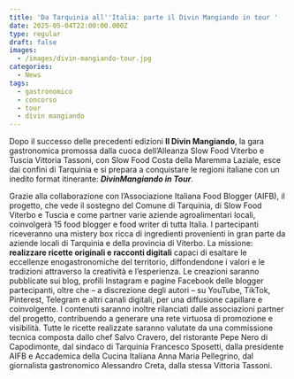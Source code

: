 ```yaml
---
title: 'Da Tarquinia all''Italia: parte il Divin Mangiando in tour '
date: 2025-05-04T22:00:00.000Z
type: regular
draft: false
images:
  - /images/divin-mangiando-tour.jpg
categories:
  - News
tags:
  - gastronomico
  - concorso
  - tour
  - divin mangiando
---
```


Dopo il successo delle precedenti edizioni **Il Divin Mangiando**, la gara gastronomica promossa dalla cuoca dell’Alleanza Slow Food Viterbo e Tuscia Vittoria Tassoni, con Slow Food Costa della Maremma Laziale, esce dai confini di Tarquinia e si prepara a conquistare le regioni italiane con un inedito format itinerante: ***DivinMangiando in Tour***.

Grazie alla collaborazione con l’Associazione Italiana Food Blogger (AIFB), il progetto, che vede il sostegno del Comune di Tarquinia, di Slow Food Viterbo e Tuscia e come partner varie aziende agroalimentari locali, coinvolgerà 15 food blogger e food writer di tutta Italia. I partecipanti riceveranno una mistery box ricca di ingredienti provenienti in gran parte da aziende locali di Tarquinia e della provincia di Viterbo. La missione: **realizzare ricette originali e racconti digitali** capaci di esaltare le eccellenze enogastronomiche del territorio, diffondendone i valori e le tradizioni attraverso la creatività e l’esperienza. Le creazioni saranno pubblicate sui blog, profili Instagram e pagine Facebook delle blogger partecipanti, oltre che – a discrezione degli autori – su YouTube, TikTok, Pinterest, Telegram e altri canali digitali, per una diffusione capillare e coinvolgente. I contenuti saranno inoltre rilanciati dalle associazioni partner del progetto, contribuendo a generare una rete virtuosa di promozione e visibilità. Tutte le ricette realizzate saranno valutate da una commissione tecnica composta dallo chef Salvo Cravero, del ristorante Pepe Nero di Capodimonte, dal sindaco di Tarquinia Francesco Sposetti, dalla presidente AIFB e Accademica della Cucina Italiana Anna Maria Pellegrino, dal giornalista gastronomico Alessandro Creta, dalla stessa Vittoria Tassoni.
